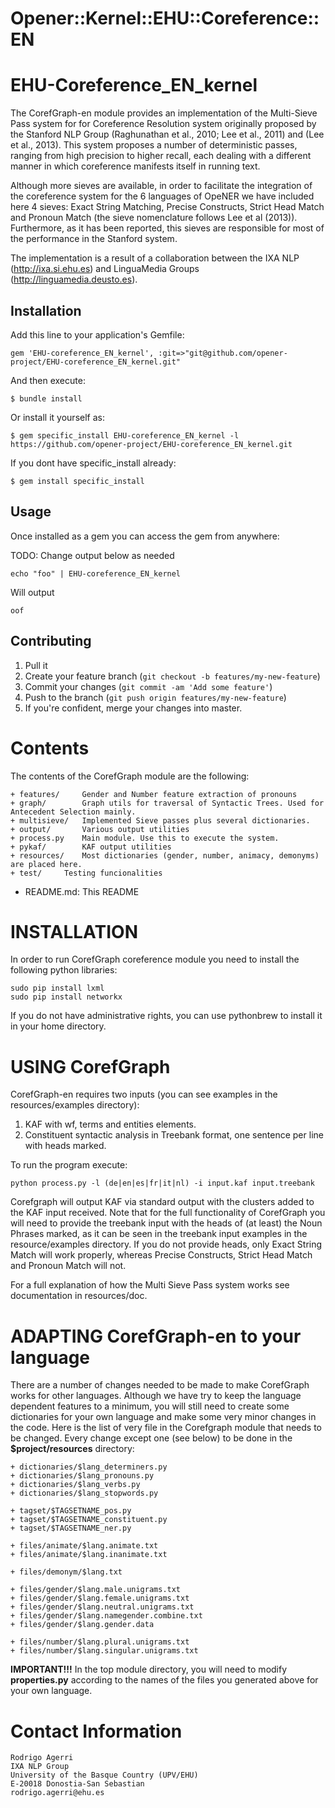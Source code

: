 # Opener::Kernel::EHU::Coreference::EN

EHU-Coreference_EN_kernel
=========================

The CorefGraph-en module provides an implementation of the Multi-Sieve Pass system for
for Coreference Resolution system originally proposed by the Stanford NLP
Group (Raghunathan et al., 2010; Lee et al., 2011) and (Lee et al., 2013).
This system proposes a number of deterministic passes, ranging from high precision to
higher recall, each dealing with a different manner in which coreference
manifests itself in running text.

Although more sieves are available, in order to facilitate the integration of
the coreference system for the 6 languages of OpeNER we have included here 4 sieves:
Exact String Matching, Precise Constructs, Strict Head Match and Pronoun Match (the
sieve nomenclature follows Lee et al (2013)). Furthermore, as it has been reported,
this sieves are responsible for most of the performance in the Stanford system.

The implementation is a result of a collaboration between the IXA NLP (http://ixa.si.ehu.es) and
LinguaMedia Groups (http://linguamedia.deusto.es).


## Installation

Add this line to your application's Gemfile:

    gem 'EHU-coreference_EN_kernel', :git=>"git@github.com/opener-project/EHU-coreference_EN_kernel.git"

And then execute:

    $ bundle install

Or install it yourself as:

    $ gem specific_install EHU-coreference_EN_kernel -l https://github.com/opener-project/EHU-coreference_EN_kernel.git


If you dont have specific_install already:

    $ gem install specific_install

## Usage

Once installed as a gem you can access the gem from anywhere:


TODO: Change output below as needed
````shell
echo "foo" | EHU-coreference_EN_kernel
````

Will output

````
oof
````

## Contributing

1. Pull it
2. Create your feature branch (`git checkout -b features/my-new-feature`)
3. Commit your changes (`git commit -am 'Add some feature'`)
4. Push to the branch (`git push origin features/my-new-feature`)
5. If you're confident, merge your changes into master.

Contents
========

The contents of the CorefGraph module are the following:

    + features/	    Gender and Number feature extraction of pronouns
    + graph/	    Graph utils for traversal of Syntactic Trees. Used for Antecedent Selection mainly.
    + multisieve/   Implemented Sieve passes plus several dictionaries.
    + output/	    Various output utilities
    + process.py    Main module. Use this to execute the system.
    + pykaf/	    KAF output utilities
    + resources/    Most dictionaries (gender, number, animacy, demonyms) are placed here.
    + test/	    Testing funcionalities

- README.md: This README


INSTALLATION
============

In order to run CorefGraph coreference module you need to install the following python libraries:

    sudo pip install lxml
    sudo pip install networkx

If you do not have administrative rights, you can use pythonbrew to install it in your home directory.


USING CorefGraph
===================

CorefGraph-en requires two inputs (you can see examples in the resources/examples directory):

1. KAF with wf, terms and entities elements.
2. Constituent syntactic analysis in Treebank format, one sentence per line with heads marked.

To run the program execute:

````shell
python process.py -l (de|en|es|fr|it|nl) -i input.kaf input.treebank
````

Corefgraph will output KAF via standard output with the <coreference> clusters added to the KAF input received. Note
that for the full functionality of CorefGraph you will need to provide the treebank input with the heads of (at least) the
Noun Phrases marked, as it can be seen in the treebank input examples in the resource/examples directory. If you do not provide
heads, only Exact String Match will work properly, whereas Precise Constructs, Strict Head Match and Pronoun Match will not.

For a full explanation of how the Multi Sieve Pass system works see documentation in resources/doc.

ADAPTING CorefGraph-en to your language
=======================================

There are a number of changes needed to be made to make CorefGraph works for other languages. Although we have try to
keep the language dependent features to a minimum, you will still need to create some dictionaries for your own language
and make some very minor changes in the code. Here is the list of very file in the Corefgraph module that needs to be changed.
Every change except one (see below) to be done in the **$project/resources** directory:

    + dictionaries/$lang_determiners.py
    + dictionaries/$lang_pronouns.py
    + dictionaries/$lang_verbs.py
    + dictionaries/$lang_stopwords.py

    + tagset/$TAGSETNAME_pos.py
    + tagset/$TAGSETNAME_constituent.py
    + tagset/$TAGSETNAME_ner.py

    + files/animate/$lang.animate.txt
    + files/animate/$lang.inanimate.txt

    + files/demonym/$lang.txt

    + files/gender/$lang.male.unigrams.txt
    + files/gender/$lang.female.unigrams.txt
    + files/gender/$lang.neutral.unigrams.txt
    + files/gender/$lang.namegender.combine.txt
    + files/gender/$lang.gender.data

    + files/number/$lang.plural.unigrams.txt
    + files/number/$lang.singular.unigrams.txt

**IMPORTANT!!!** In the top module directory, you will need to modify **properties.py** according to the names of the files
you generated above for your own language.

Contact Information
===================

````shell
Rodrigo Agerri
IXA NLP Group
University of the Basque Country (UPV/EHU)
E-20018 Donostia-San Sebastian
rodrigo.agerri@ehu.es
````
